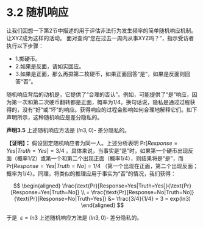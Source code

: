 # 3.2 随机响应
让我们回想一下第2节中描述的用于评估非法行为发生频率的简单随机响应机制。 让XYZ成为这样的活动。 面对查询“您在过去一周内从事XYZ吗？”，指示受访者执行以下步骤：

- 1.掷硬币。
- 2.如果是反面，请如实回应。
- 3.如果是正面，那么再掷第二枚硬币，如果正面回答“是”，如果是反面则回答“否”。

随机响应背后的动机是，它提供了“合理的否认”。例如，可能提供了“是”响应，因为第一次和第二次硬币翻转都是正面，概率为1/4。换句话说，隐私是通过过程获得的，没有“好”或“坏”的响应。获得响应的过程会影响如何合理地解释它们。如下声明所示，这种随机响应是差分隐私的。

**声明3.5** 上述随机响应方法是 $(ln3,0)$- 差分隐私的。  

**【证明】：** 假设固定随机响应者为同一人。上述分析表明 $\text{Pr}[Response=Yes|Truth=Yes]=3/4$ 。具体来说，当事实是“是”时，如果第一个硬币出现反面（概率1/2）或第一个和第二个出现正面（概率1/4），则结果将是“是”，而 $\text{Pr}[Response=Yes|Truth=No]=1/4$ （第一个出现在正面，第二个出现反面；概率为1/4）。同理，将类似的推理应用于事实为“否”的情况，我们获得：

$$
\begin{aligned}
   \frac{\text{Pr}[Response=Yes|Truth=Yes]}{\text{Pr}[Response=Yes|Truth=No]} \\
    = \frac{\text{Pr}[Response=No|Truth=No]}{\text{Pr}[Response=No|Truth=Yes]} &= \frac{3/4}{1/4} = 3 = exp(ln3) 
\end{aligned}
$$

于是 $\  \varepsilon = ln3$ 上述随机响应方法是 $(ln3,0)$- 差分隐私的。
